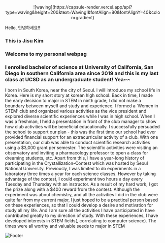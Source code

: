 <p align='center'>
<a id="waving">
![waving](https://capsule-render.vercel.app/api?type=waving&height=200&text=Waving!&fontAlign=80&fontAlignY=40&color=gradient)

Hello, 안녕하세요!!

### This is Jisu Kim
### Welcome to my personal webpag  
### I enrolled bachelor of science at University of California, San Diego in southern California area since 2019 and this is my last class at UCSD as an undergraduate student! Yea~~
I born in South Korea, near the city of Seoul. I will introduce my school life in Korea. Here is my short story at korean high school.
Back in time, I made the early decision to major in STEM in ninth grade, I did not make a boundary between myself and study and experience. I formed a ‘Women in STEM’ club and organized various activities as the vice president and explored diverse scientific experiences while I was in high school. When I was a freshman, I held a presentation in front of the club manager to show how club activities will be beneficial educationally. I successfully persuaded the school to support our plan - this was the first time our school had ever provided financial support for an extracurricular activity of a club. With one presentation, our club was able to conduct scientific research activities using a $3,000 grant per semester. The scientific activities were visiting an observatory and inviting a pharmacology professor to open a class for dreaming students, etc. Apart from this, I have a year-long history of participating in the Crystallization-Contest which was hosted by Seoul National University. Previously, I was limited to do experiments in a laboratory three times a year for each science classes. However by taking advantage of the contest, I could experiment two hours a day every Tuesday and Thursday with an instructor. As a result of my hard work, I got the prize along with a $400 reward from the contest. Although the experiment was about chemistry, and all the activities I did in the club were quite far from my current major, I just hoped to be a practical person based on these experiences, so that I could develop a desire and motivation for study all my life. And I am sure all the activities I have participated in have contributed greatly to my direction of study. With these experiences, I have developed interests in STEM fields(, correlating to computer science). The times were all worthy and valuable seeds to major in STEM

![Footer](https://capsule-render.vercel.app/api?type=waving&color=auto&height=200&section=footer)
</p>
